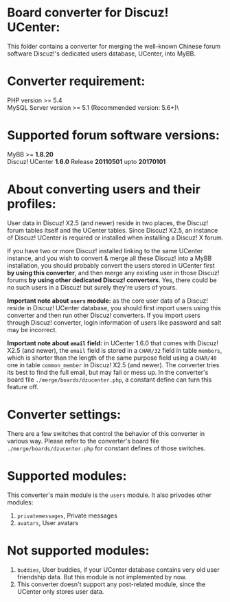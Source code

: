 # Board converter for Discuz! UCenter:
This folder contains a converter for merging the well-known Chinese forum software Discuz!'s dedicated users database, UCenter, into MyBB.

# Converter requirement:
PHP version >= 5.4\
MySQL Server version >= 5.1 (Recommended version: 5.6+)\

# Supported forum software versions:
MyBB >= **1.8.20**\
Discuz! UCenter **1.6.0** Release **20110501** upto **20170101**

# About converting users and their profiles:
User data in Discuz! X2.5 (and newer) reside in two places, the Discuz! forum tables itself and the UCenter tables. Since Discuz! X2.5, an instance of Discuz! UCenter is required or installed when installing a Discuz! X forum.

If you have two or more Discuz! installed linking to the same UCenter instance, and you wish to convert & merge all these Discuz! into a MyBB installation, you should probably convert the users stored in UCenter first **by using this converter**, and then merge any existing user in those Discuz! forums **by using other dedicated Discuz! converters**. Yes, there could be no such users in a Discuz! but surely they're users of yours.

**Important note about `users` module:** as the core user data of a Discuz! reside in Discuz! UCenter database, you should first import users using this converter and then run other Discuz! converters. If you import users through Discuz! converter, login information of users like password and salt may be incorrect.

**Important note about `email` field:** in UCenter 1.6.0 that comes with Discuz! X2.5 (and newer), the `email` field is stored in a `CHAR/32` field in table `members`, which is shorter than the length of the same purpose field using a `CHAR/40` one in table `common_member` in Discuz! X2.5 (and newer). The converter tries its best to find the full email, but may fail or mess up. In the converter's board file `./merge/boards/dzucenter.php`, a constant define can turn this feature off.

# Converter settings:
There are a few switches that control the behavior of this converter in various way. Please refer to the converter's board file `./merge/boards/dzucenter.php` for constant defines of those switches.

# Supported modules:
This converter's main module is the `users` module. It also privodes other modules:
1. `privatemessages`, Private messages
1. `avatars`, User avatars

# Not supported modules:
1. `buddies`, User buddies, if your UCenter database contains very old user friendship data. But this module is not implemented by now.
1. This converter doesn't support any post-related module, since the UCenter only stores user data.